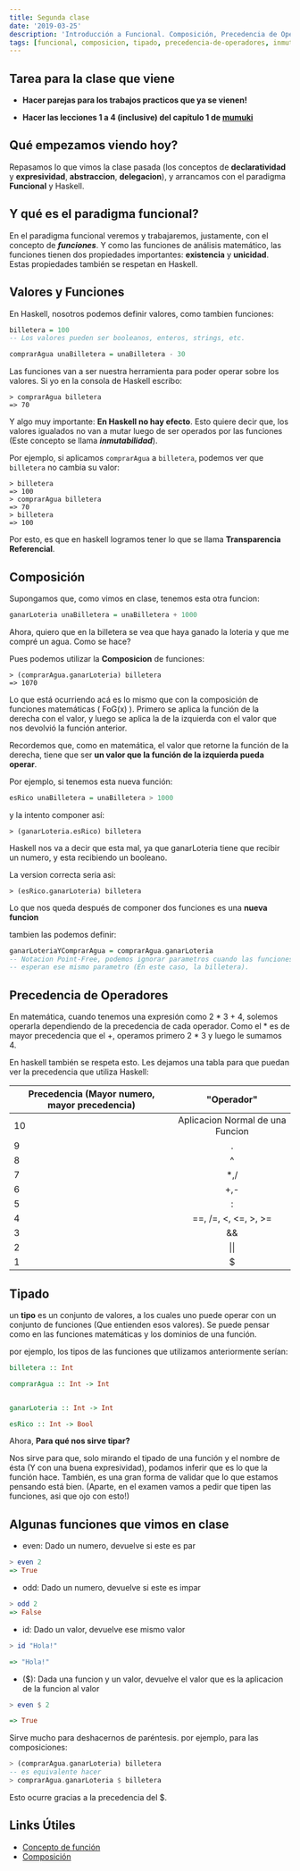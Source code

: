 ```yaml
---
title: Segunda clase
date: '2019-03-25'
description: 'Introducción a Funcional. Composición, Precedencia de Operadores, primera parte de Tipado.'
tags: [funcional, composicion, tipado, precedencia-de-operadores, inmutabilidad]
---
```


## Tarea para la clase que viene

- **Hacer parejas para los trabajos practicos que ya se vienen!**

- **Hacer las lecciones 1 a 4 (inclusive) del capítulo 1 de [mumuki](https://mumuki.io/pdep-utn)**

## Qué empezamos viendo hoy?

Repasamos lo que vimos la clase pasada (los conceptos de **declaratividad** y **expresividad**, **abstraccion**, **delegacion**), y arrancamos con el paradigma **Funcional** y Haskell.

## Y qué es el paradigma funcional?

En el paradigma funcional veremos y trabajaremos, justamente, con el concepto de **_funciones_**. Y como las funciones de análisis matemático, las funciones tienen dos propiedades importantes: **existencia** y **unicidad**. Estas propiedades también se respetan en Haskell.

## Valores y Funciones

En Haskell, nosotros podemos definir valores, como tambien funciones:

```haskell
billetera = 100
-- Los valores pueden ser booleanos, enteros, strings, etc.

comprarAgua unaBilletera = unaBilletera - 30
```

Las funciones van a ser nuestra herramienta para poder operar sobre los valores. Si yo en la consola de Haskell escribo:

```
> comprarAgua billetera
=> 70
```

Y algo muy importante: **En Haskell no hay efecto**. Esto quiere decir que, los valores igualados no van a mutar luego de ser operados por las funciones (Este concepto se llama **_inmutabilidad_**).

Por ejemplo, si aplicamos `comprarAgua` a `billetera`, podemos ver que `billetera` no cambia su valor:

```
> billetera
=> 100
> comprarAgua billetera
=> 70
> billetera
=> 100
```

Por esto, es que en haskell logramos tener lo que se llama **Transparencia Referencial**.

## Composición

Supongamos que, como vimos en clase, tenemos esta otra funcion:

```haskell
ganarLoteria unaBilletera = unaBilletera + 1000
```

Ahora, quiero que en la billetera se vea que haya ganado la loteria y que me compré un agua. Como se hace?

Pues podemos utilizar la **Composicion** de funciones:

```
> (comprarAgua.ganarLoteria) billetera
=> 1070
```

Lo que está ocurriendo acá es lo mismo que con la composición de funciones matemáticas ( FoG(x) ). Primero se aplica la función de la derecha con el valor, y luego se aplica la de la izquierda con el valor que nos devolvió la función anterior.

Recordemos que, como en matemática, el valor que retorne la función de la derecha, tiene que ser **un valor que la función de la izquierda pueda operar**.

Por ejemplo, si tenemos esta nueva función:

```Haskell
esRico unaBilletera = unaBilletera > 1000
```

y la intento componer así:

```
> (ganarLoteria.esRico) billetera
```

Haskell nos va a decir que esta mal, ya que ganarLoteria tiene que recibir un numero, y esta recibiendo un booleano.

La version correcta seria asi:

```
> (esRico.ganarLoteria) billetera
```

Lo que nos queda después de componer dos funciones es una **nueva funcion**

tambien las podemos definir:

```haskell
ganarLoteriaYComprarAgua = comprarAgua.ganarLoteria
-- Notacion Point-Free, podemos ignorar parametros cuando las funciones
-- esperan ese mismo parametro (En este caso, la billetera).
```

## Precedencia de Operadores

En matemática, cuando tenemos una expresión como 2 \* 3 + 4, solemos operarla dependiendo de la precedencia de cada operador. Como el \* es de mayor precedencia que el +, operamos primero 2 \* 3 y luego le sumamos 4.

En haskell también se respeta esto. Les dejamos una tabla para que puedan ver la precedencia que utiliza Haskell:

| Precedencia (Mayor numero, mayor precedencia) |            "Operador"            |
| --------------------------------------------- | :------------------------------: |
| 10                                            | Aplicacion Normal de una Funcion |
| 9                                             |                .                 |
| 8                                             |                ^                 |
| 7                                             |               \*,/               |
| 6                                             |               +,-                |
| 5                                             |                :                 |
| 4                                             |       ==, /=, <, <=, >, >=       |
| 3                                             |                &&                |
| 2                                             |               \|\|               |
| 1                                             |                \$                |

## Tipado

un **tipo** es un conjunto de valores, a los cuales uno puede operar con un conjunto de funciones (Que entienden esos valores). Se puede pensar como en las funciones matemáticas y los dominios de una función.

por ejemplo, los tipos de las funciones que utilizamos anteriormente serían:

```haskell
billetera :: Int

comprarAgua :: Int -> Int


ganarLoteria :: Int -> Int

esRico :: Int -> Bool
```

Ahora, **Para qué nos sirve tipar?**

Nos sirve para que, solo mirando el tipado de una función y el nombre de ésta (Y con una buena expresividad), podamos inferir que es lo que la función hace. También, es una gran forma de validar que lo que estamos pensando está bien. (Aparte, en el examen vamos a pedir que tipen las funciones, asi que ojo con esto!)

## Algunas funciones que vimos en clase

- even: Dado un numero, devuelve si este es par

```haskell
> even 2
=> True
```

- odd: Dado un numero, devuelve si este es impar

```haskell
> odd 2
=> False

```

- id: Dado un valor, devuelve ese mismo valor

```haskell
> id "Hola!"

=> "Hola!"

```

- (\$): Dada una funcion y un valor, devuelve el valor que es la aplicacion de la funcion al valor

```haskell
> even $ 2

=> True

```

Sirve mucho para deshacernos de paréntesis. por ejemplo, para las composiciones:

```haskell
> (comprarAgua.ganarLoteria) billetera
-- es equivalente hacer
> comprarAgua.ganarLoteria $ billetera
```

Esto ocurre gracias a la precedencia del \$.

## Links Útiles

- [Concepto de función](http://wiki.uqbar.org/wiki/articles/concepto-de-funcion.html)
- [Composición](http://wiki.uqbar.org/wiki/articles/composicion.html)
